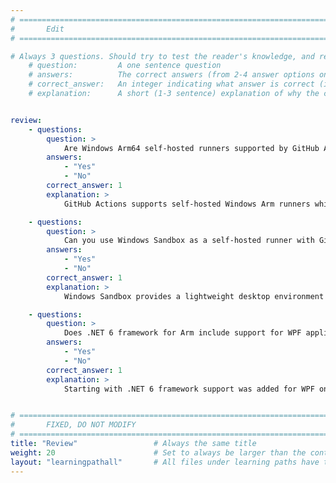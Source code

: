 ```yaml
---
# ================================================================================
#       Edit
# ================================================================================

# Always 3 questions. Should try to test the reader's knowledge, and reinforce the key points you want them to remember.
    # question:         A one sentence question
    # answers:          The correct answers (from 2-4 answer options only). Should be surrounded by quotes.
    # correct_answer:   An integer indicating what answer is correct (index starts from 0)
    # explanation:      A short (1-3 sentence) explanation of why the correct answer is correct. Can add additional context if desired


review:
    - questions:
        question: >
            Are Windows Arm64 self-hosted runners supported by GitHub Actions?
        answers:
            - "Yes"
            - "No"
        correct_answer: 1               
        explanation: >
            GitHub Actions supports self-hosted Windows Arm runners which provides developers the capability to deploy their workflows in a Windows Arm64 environment.

    - questions:
        question: >
            Can you use Windows Sandbox as a self-hosted runner with GitHub Actions?
        answers:
            - "Yes"
            - "No"
        correct_answer: 1
        explanation: >
            Windows Sandbox provides a lightweight desktop environment to safely run applications in isolation. You can configure Windows Sandbox as a self-hosted Windows Arm64 runner with GitHub Actions.

    - questions:
        question: >
            Does .NET 6 framework for Arm include support for WPF applications?
        answers:
            - "Yes"
            - "No"
        correct_answer: 1                     
        explanation: >
            Starting with .NET 6 framework support was added for WPF on Arm. It has also been ported to .NET 5.0.8.


# ================================================================================
#       FIXED, DO NOT MODIFY
# ================================================================================
title: "Review"                 # Always the same title
weight: 20                      # Set to always be larger than the content in this path
layout: "learningpathall"       # All files under learning paths have this same wrapper
---
```

